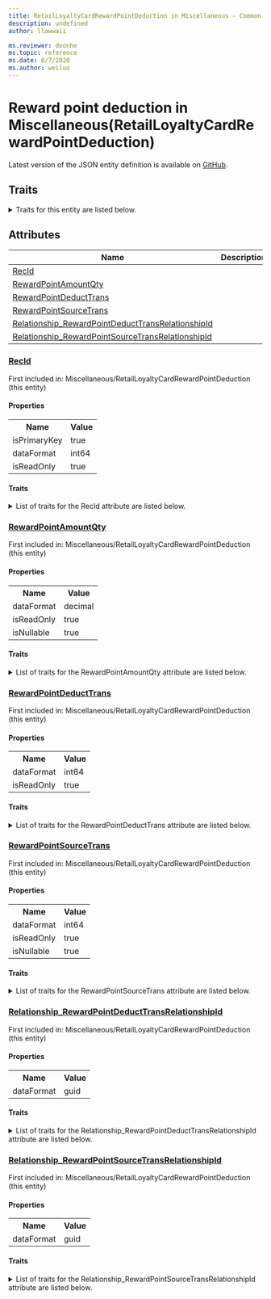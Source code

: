 ```yaml
---
title: RetailLoyaltyCardRewardPointDeduction in Miscellaneous - Common Data Model | Microsoft Docs
description: undefined
author: llawwaii

ms.reviewer: deonhe
ms.topic: reference
ms.date: 8/7/2020
ms.author: weiluo
---
```


# Reward point deduction in Miscellaneous(RetailLoyaltyCardRewardPointDeduction)

  
 Latest version of the JSON entity definition is available on <a href="https://github.com/Microsoft/CDM/tree/master/schemaDocuments/core/operationsCommon/Tables/Commerce/CommerceCustomers/Miscellaneous/RetailLoyaltyCardRewardPointDeduction.cdm.json" target="_blank">GitHub</a>.  

## Traits

<details>
<summary>Traits for this entity are listed below.  
</summary>

**is.identifiedBy**  
  names a specifc identity attribute to use with an entity  <table><tr><th>Parameter</th><th>Value</th><th>Data type</th><th>Explanation</th></tr><tr><td>attribute</td><td>[RetailLoyaltyCardRewardPointDeduction/(resolvedAttributes)/RecId](#RecId)</td><td>attribute</td><td></td></tr></table>

**is.CDM.entityVersion**  
  <table><tr><th>Parameter</th><th>Value</th><th>Data type</th><th>Explanation</th></tr><tr><td>versionNumber</td><td>"1.0"</td><td>string</td><td>semantic version number of the entity</td></tr></table>

**is.application.releaseVersion**  
  <table><tr><th>Parameter</th><th>Value</th><th>Data type</th><th>Explanation</th></tr><tr><td>releaseVersion</td><td>"10.0.13.0"</td><td>string</td><td>semantic version number of the application introducing this entity</td></tr></table>

**is.localized.displayedAs**  
  Holds the list of language specific display text for an object.  <table><tr><th>Parameter</th><th>Value</th><th>Data type</th><th>Explanation</th></tr><tr><td>localizedDisplayText</td><td><table><tr><th>languageTag</th><th>displayText</th></tr><tr><td>en</td><td>Reward point deduction</td></tr></table></td><td>entity</td><td>a reference to the constant entity holding the list of localized text</td></tr></table>

</details>

## Attributes

|Name|Description|First Included in Instance|
|---|---|---|
|[RecId](#RecId)||<a href="RetailLoyaltyCardRewardPointDeduction.md" target="_blank">Miscellaneous/RetailLoyaltyCardRewardPointDeduction</a>|
|[RewardPointAmountQty](#RewardPointAmountQty)||<a href="RetailLoyaltyCardRewardPointDeduction.md" target="_blank">Miscellaneous/RetailLoyaltyCardRewardPointDeduction</a>|
|[RewardPointDeductTrans](#RewardPointDeductTrans)||<a href="RetailLoyaltyCardRewardPointDeduction.md" target="_blank">Miscellaneous/RetailLoyaltyCardRewardPointDeduction</a>|
|[RewardPointSourceTrans](#RewardPointSourceTrans)||<a href="RetailLoyaltyCardRewardPointDeduction.md" target="_blank">Miscellaneous/RetailLoyaltyCardRewardPointDeduction</a>|
|[Relationship_RewardPointDeductTransRelationshipId](#Relationship_RewardPointDeductTransRelationshipId)||<a href="RetailLoyaltyCardRewardPointDeduction.md" target="_blank">Miscellaneous/RetailLoyaltyCardRewardPointDeduction</a>|
|[Relationship_RewardPointSourceTransRelationshipId](#Relationship_RewardPointSourceTransRelationshipId)||<a href="RetailLoyaltyCardRewardPointDeduction.md" target="_blank">Miscellaneous/RetailLoyaltyCardRewardPointDeduction</a>|

### <a href=#RecId name="RecId">RecId</a>

First included in: Miscellaneous/RetailLoyaltyCardRewardPointDeduction (this entity)  

#### Properties

<table><tr><th>Name</th><th>Value</th></tr><tr><td>isPrimaryKey</td><td>true</td></tr><tr><td>dataFormat</td><td>int64</td></tr><tr><td>isReadOnly</td><td>true</td></tr></table>

#### Traits

<details>
<summary>List of traits for the RecId attribute are listed below.</summary>

**is.dataFormat.integer**  
**is.dataFormat.big**  
**is.identifiedBy**  
names a specifc identity attribute to use with an entity  <table><tr><th>Parameter</th><th>Value</th><th>Data type</th><th>Explanation</th></tr><tr><td>attribute</td><td>[RetailLoyaltyCardRewardPointDeduction/(resolvedAttributes)/RecId](#RecId)</td><td>attribute</td><td></td></tr></table>

**is.readOnly**  
**is.dataFormat.integer**  
**is.dataFormat.big**  
</details>

### <a href=#RewardPointAmountQty name="RewardPointAmountQty">RewardPointAmountQty</a>

First included in: Miscellaneous/RetailLoyaltyCardRewardPointDeduction (this entity)  

#### Properties

<table><tr><th>Name</th><th>Value</th></tr><tr><td>dataFormat</td><td>decimal</td></tr><tr><td>isReadOnly</td><td>true</td></tr><tr><td>isNullable</td><td>true</td></tr></table>

#### Traits

<details>
<summary>List of traits for the RewardPointAmountQty attribute are listed below.</summary>

**is.dataFormat.numeric.shaped**  
for setting the exact precision and scale of numeric values  

**is.readOnly**  
**is.nullable**  
The attribute value may be set to NULL.  

**is.dataFormat.numeric.shaped**  
for setting the exact precision and scale of numeric values  

</details>

### <a href=#RewardPointDeductTrans name="RewardPointDeductTrans">RewardPointDeductTrans</a>

First included in: Miscellaneous/RetailLoyaltyCardRewardPointDeduction (this entity)  

#### Properties

<table><tr><th>Name</th><th>Value</th></tr><tr><td>dataFormat</td><td>int64</td></tr><tr><td>isReadOnly</td><td>true</td></tr></table>

#### Traits

<details>
<summary>List of traits for the RewardPointDeductTrans attribute are listed below.</summary>

**is.dataFormat.integer**  
**is.dataFormat.big**  
**is.readOnly**  
**is.dataFormat.integer**  
**is.dataFormat.big**  
</details>

### <a href=#RewardPointSourceTrans name="RewardPointSourceTrans">RewardPointSourceTrans</a>

First included in: Miscellaneous/RetailLoyaltyCardRewardPointDeduction (this entity)  

#### Properties

<table><tr><th>Name</th><th>Value</th></tr><tr><td>dataFormat</td><td>int64</td></tr><tr><td>isReadOnly</td><td>true</td></tr><tr><td>isNullable</td><td>true</td></tr></table>

#### Traits

<details>
<summary>List of traits for the RewardPointSourceTrans attribute are listed below.</summary>

**is.dataFormat.integer**  
**is.dataFormat.big**  
**is.readOnly**  
**is.nullable**  
The attribute value may be set to NULL.  

**is.dataFormat.integer**  
**is.dataFormat.big**  
</details>

### <a href=#Relationship_RewardPointDeductTransRelationshipId name="Relationship_RewardPointDeductTransRelationshipId">Relationship_RewardPointDeductTransRelationshipId</a>

First included in: Miscellaneous/RetailLoyaltyCardRewardPointDeduction (this entity)  

#### Properties

<table><tr><th>Name</th><th>Value</th></tr><tr><td>dataFormat</td><td>guid</td></tr></table>

#### Traits

<details>
<summary>List of traits for the Relationship_RewardPointDeductTransRelationshipId attribute are listed below.</summary>

**is.dataFormat.character**  
**is.dataFormat.big**  
**is.dataFormat.array**  
**is.dataFormat.guid**  
**means.identity.entityId**  
**is.linkedEntity.identifier**  
Marks the attribute(s) that hold foreign key references to a linked (used as an attribute) entity. This attribute is added to the resolved entity to enumerate the referenced entities.  <table><tr><th>Parameter</th><th>Value</th><th>Data type</th><th>Explanation</th></tr><tr><td>entityReferences</td><td><table><tr><th>entityReference</th><th>attributeReference</th></tr><tr><td><a href="../Transaction/RetailLoyaltyCardRewardPointTrans.md" target="_blank">/core/operationsCommon/Tables/Commerce/CommerceCustomers/Transaction/RetailLoyaltyCardRewardPointTrans.cdm.json/RetailLoyaltyCardRewardPointTrans</a></td><td><a href="../Transaction/RetailLoyaltyCardRewardPointTrans.md#RecId" target="_blank">RecId</a></td></tr></table></td><td>entity</td><td>a reference to the constant entity holding the list of entity references</td></tr></table>

**is.dataFormat.guid**  
**is.dataFormat.character**  
**is.dataFormat.array**  
</details>

### <a href=#Relationship_RewardPointSourceTransRelationshipId name="Relationship_RewardPointSourceTransRelationshipId">Relationship_RewardPointSourceTransRelationshipId</a>

First included in: Miscellaneous/RetailLoyaltyCardRewardPointDeduction (this entity)  

#### Properties

<table><tr><th>Name</th><th>Value</th></tr><tr><td>dataFormat</td><td>guid</td></tr></table>

#### Traits

<details>
<summary>List of traits for the Relationship_RewardPointSourceTransRelationshipId attribute are listed below.</summary>

**is.dataFormat.character**  
**is.dataFormat.big**  
**is.dataFormat.array**  
**is.dataFormat.guid**  
**means.identity.entityId**  
**is.linkedEntity.identifier**  
Marks the attribute(s) that hold foreign key references to a linked (used as an attribute) entity. This attribute is added to the resolved entity to enumerate the referenced entities.  <table><tr><th>Parameter</th><th>Value</th><th>Data type</th><th>Explanation</th></tr><tr><td>entityReferences</td><td><table><tr><th>entityReference</th><th>attributeReference</th></tr><tr><td><a href="../Transaction/RetailLoyaltyCardRewardPointTrans.md" target="_blank">/core/operationsCommon/Tables/Commerce/CommerceCustomers/Transaction/RetailLoyaltyCardRewardPointTrans.cdm.json/RetailLoyaltyCardRewardPointTrans</a></td><td><a href="../Transaction/RetailLoyaltyCardRewardPointTrans.md#RecId" target="_blank">RecId</a></td></tr></table></td><td>entity</td><td>a reference to the constant entity holding the list of entity references</td></tr></table>

**is.dataFormat.guid**  
**is.dataFormat.character**  
**is.dataFormat.array**  
</details>
